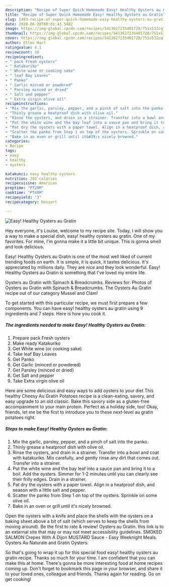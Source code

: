 ```yaml
---
description: "Recipe of Super Quick Homemade Easy! Healthy Oysters au Gratin"
title: "Recipe of Super Quick Homemade Easy! Healthy Oysters au Gratin"
slug: 1493-recipe-of-super-quick-homemade-easy-healthy-oysters-au-gratin
date: 2020-06-20T00:01:43.548Z
image: https://img-global.cpcdn.com/recipes/5413627235401728/751x532cq70/easy-healthy-oysters-au-gratin-recipe-main-photo.jpg
thumbnail: https://img-global.cpcdn.com/recipes/5413627235401728/751x532cq70/easy-healthy-oysters-au-gratin-recipe-main-photo.jpg
cover: https://img-global.cpcdn.com/recipes/5413627235401728/751x532cq70/easy-healthy-oysters-au-gratin-recipe-main-photo.jpg
author: Ellen Hart
ratingvalue: 4.1
reviewcount: 10
recipeingredient:
- " pack Fresh oysters"
- " Katakuriko"
- " White wine or cooking sake"
- " leaf Bay Leaves"
- " Panko"
- " Garlic minced or powdered"
- " Parsley minced or dried"
- " Salt and pepper"
- " Extra virgin olive oil"
recipeinstructions:
- "Mix the garlic, parsley, pepper, and a pinch of salt into the panko."
- "Thinly grease a heatproof dish with olive oil."
- "Rinse the oysters, and drain in a strainer. Transfer into a bowl and coat with katakuriko. Mix carefully, and gently rinse any dirt that comes out. Transfer into a strainer."
- "Put the white wine and the bay leaf into a sauce pan and bring it to a boil. Add the oysters. Simmer for 1-2 minutes until you can clearly see their frilly edges. Drain in a strainer."
- "Pat dry the oysters with a paper towel. Align in a heatproof dish, and season with a little salt and pepper."
- "Scatter the panko from Step 1 on top of the oysters. Sprinkle on some olive oil."
- "Bake in an oven or grill until it&#39;s nicely browned."
categories:
- Recipe
tags:
- easy
- healthy
- oysters

katakunci: easy healthy oysters 
nutrition: 292 calories
recipecuisine: American
preptime: "PT20M"
cooktime: "PT48M"
recipeyield: "3"
recipecategory: Dessert

---
```



![Easy! Healthy Oysters au Gratin](https://img-global.cpcdn.com/recipes/5413627235401728/751x532cq70/easy-healthy-oysters-au-gratin-recipe-main-photo.jpg)

Hey everyone, it's Louise, welcome to my recipe site. Today, I will show you a way to make a special dish, easy! healthy oysters au gratin. One of my favorites. For mine, I'm gonna make it a little bit unique. This is gonna smell and look delicious.

Easy! Healthy Oysters au Gratin is one of the most well liked of current trending foods on earth. It is simple, it is quick, it tastes delicious. It's appreciated by millions daily. They are nice and they look wonderful. Easy! Healthy Oysters au Gratin is something that I've loved my entire life.

Oysters au Gratin with Spinach &amp; Breadcrumbs. Reviews for: Photos of Oysters au Gratin with Spinach &amp; Breadcrumbs. The Oysters Au Gratin recipe out of our category Mussel and Clam!


To get started with this particular recipe, we must first prepare a few components. You can have easy! healthy oysters au gratin using 9 ingredients and 7 steps. Here is how you cook it.

<!--inarticleads1-->

##### The ingredients needed to make Easy! Healthy Oysters au Gratin:

1. Prepare  pack Fresh oysters
1. Make ready  Katakuriko
1. Get  White wine (or cooking sake)
1. Take  leaf Bay Leaves
1. Get  Panko
1. Get  Garlic (minced or powdered)
1. Get  Parsley (minced or dried)
1. Get  Salt and pepper
1. Take  Extra virgin olive oil


Here are some delicious and easy ways to add oysters to your diet This healthy Cheesy Au Gratin Potatoes recipe is a clean-eating, savory, and easy upgrade to an old classic. Bake this savory side as a gluten-free accompaniment to your main protein. Perfect as a holiday side, too! Okay, friends, let me be the first to introduce you to these next-level au gratin potatoes right. 

<!--inarticleads2-->

##### Steps to make Easy! Healthy Oysters au Gratin:

1. Mix the garlic, parsley, pepper, and a pinch of salt into the panko.
1. Thinly grease a heatproof dish with olive oil.
1. Rinse the oysters, and drain in a strainer. Transfer into a bowl and coat with katakuriko. Mix carefully, and gently rinse any dirt that comes out. Transfer into a strainer.
1. Put the white wine and the bay leaf into a sauce pan and bring it to a boil. Add the oysters. Simmer for 1-2 minutes until you can clearly see their frilly edges. Drain in a strainer.
1. Pat dry the oysters with a paper towel. Align in a heatproof dish, and season with a little salt and pepper.
1. Scatter the panko from Step 1 on top of the oysters. Sprinkle on some olive oil.
1. Bake in an oven or grill until it&#39;s nicely browned.


Open the oysters with a knife and place the shells with the oysters on a baking sheet above a bit of salt (which serves to keep the shells from moving around). Be the first to rate &amp; review! Oysters au Gratin. this link is to an external site that may or may not meet accessibility guidelines. SMOKED SALMON Crepes With A Dijon MUSTARD Sauce - Easy Weeknight Meals. Oysters Au Naturale and Gratin Oysters. 

So that's going to wrap it up for this special food easy! healthy oysters au gratin recipe. Thanks so much for your time. I am confident that you can make this at home. There's gonna be more interesting food at home recipes coming up. Don't forget to bookmark this page in your browser, and share it to your loved ones, colleague and friends. Thanks again for reading. Go on get cooking!
